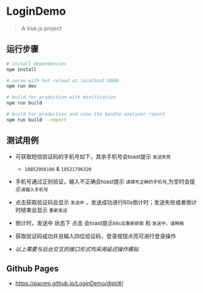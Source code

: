 # LoginDemo

> A Vue.js project

## 运行步骤

``` bash
# install dependencies
npm install

# serve with hot reload at localhost:8080
npm run dev

# build for production with minification
npm run build

# build for production and view the bundle analyzer report
npm run build --report
```

## 测试用例


* 可获取短信验证码的手机号如下，其余手机号会toast提示 `发送失败`

	* `18852956186` & `18521796320`

* 手机号通过正则验证，输入不正确会toast提示 `请填写正确的手机号`,为空时会提示`请输入手机号`

* 点击获取验证码会显示 `发送中` ，发送成功进行60s倒计时；发送失败或者倒计时结束会显示 `重新发送`

* 倒计时，发送中 状态下 点击 会toast提示`60s后重新获取` 和 `发送中，请稍候`

* 获取验证码成功并且输入四位验证码，登录按钮点亮可进行登录操作

* *以上需要与后台交互的接口形式均采用延迟操作模拟*

##  Github Pages
* https://paceni.github.io/LoginDemo/dist/#/

